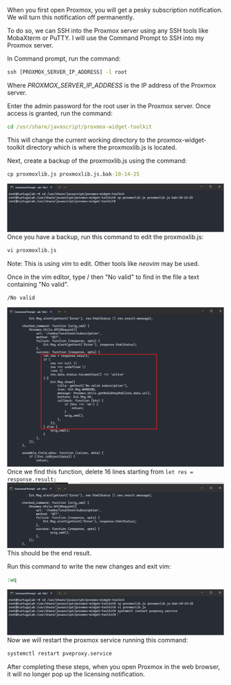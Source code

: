 When you first open Proxmox, you will get a pesky subscription notification. We will turn this notification off permanently.

To do so, we can SSH into the Proxmox server using any SSH tools like MobaXterm or PuTTY. I will use the Command Prompt to SSH into my Proxmox server.

In Command prompt, run the command:
```cmd
ssh [PROXMOX_SERVER_IP_ADDRESS] -l root
```

Where *PROXMOX_SERVER_IP_ADDRESS* is the IP address of the Proxmox server.

Enter the admin password for the root user in the Proxmox server. Once access is granted, run the command:
```cmd
cd /usr/share/javascript/proxmox-widget-toolkit
```

This will change the current working directory to the proxmox-widget-toolkit directory which is where the proxmoxlib.js is located.

Next, create a backup of the proxmoxlib.js using the command:
```cmd
cp proxmoxlib.js proxmoxlib.js.bak-10-14-25
```
![Setup_Proxmox](PNG/Setup_Proxmox.png)
Once you have a backup, run this command to edit the proxmoxlib.js:
```cmd 
vi proxmoxlib.js
```
Note: This is using *vim* to edit. Other tools like *neovim* may be used.

Once in the vim editor, type / then "No valid" to find in the file a text containing "No valid".
```cmd
/No valid
```
![Setup_Proxmox_1](PNG/Setup_Proxmox_1.png)
Once we find this function, delete 16 lines starting from `let res = response.result;`
![Setup_Proxmox_2](PNG/Setup_Proxmox_2.png)
This should be the end result.

Run this command to write the new changes and exit vim:
```cmd
:wq
```

![Setup_Proxmox_3](PNG/Setup_Proxmox_3.png)
Now we will restart the proxmox service running this command:
```cmd 
systemctl restart pveproxy.service
```

After completing these steps, when you open Proxmox in the web browser, it will no longer pop up the licensing notification.
